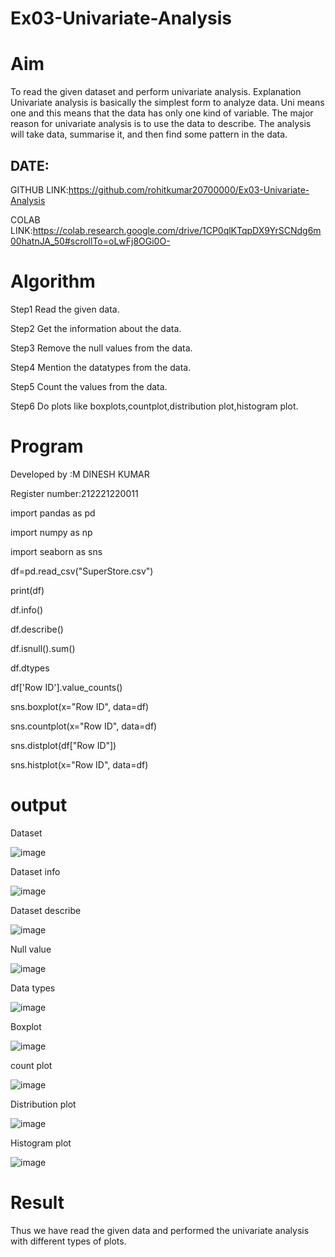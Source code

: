 # Ex03-Univariate-Analysis
# Aim
To read the given dataset and perform univariate analysis.
Explanation
Univariate analysis is basically the simplest form to analyze data. Uni means one and this means
that the data has only one kind of variable. The major reason for univariate analysis is to use the
data to describe. The analysis will take data, summarise it, and then find some pattern in the data.
## DATE:

GITHUB LINK:https://github.com/rohitkumar20700000/Ex03-Univariate-Analysis

COLAB LINK:https://colab.research.google.com/drive/1CP0qlKTqpDX9YrSCNdg6m00hatnJA_50#scrollTo=oLwFj8OGi0O-
# Algorithm
Step1 Read the given data.

Step2 Get the information about the data.

Step3 Remove the null values from the data.

Step4 Mention the datatypes from the data.

Step5 Count the values from the data.

Step6 Do plots like boxplots,countplot,distribution plot,histogram plot.
# Program

Developed by :M DINESH KUMAR  

Register number:212221220011

import pandas as pd

import numpy as np

import seaborn as sns

df=pd.read_csv("SuperStore.csv")

print(df)

df.info()

df.describe()

df.isnull().sum()

df.dtypes

df['Row ID'].value_counts()

sns.boxplot(x="Row ID", data=df)

sns.countplot(x="Row ID", data=df)

sns.distplot(df["Row ID"])

sns.histplot(x="Row ID", data=df)
# output
Dataset

![image](https://user-images.githubusercontent.com/104413084/231061699-de53979e-4efc-4bea-98e7-d8a1e01c78f1.png)

Dataset info

![image](https://user-images.githubusercontent.com/104413084/231061915-54330ad7-88fa-48b4-a8d0-634a0dc797e7.png)

Dataset describe

![image](https://user-images.githubusercontent.com/104413084/231062074-6112f6a7-7e88-4d2b-b7ec-e611c0a7de51.png)

Null value

![image](https://user-images.githubusercontent.com/104413084/231062174-79aee600-8551-4256-89cb-221e236f5753.png)

Data types

![image](https://user-images.githubusercontent.com/104413084/231064739-ae77fafb-e550-41de-a4cb-276426c483d8.png)


Boxplot

![image](https://user-images.githubusercontent.com/104413084/231064964-d3df16d8-0ece-4996-9ade-613fbe1015a4.png)

count plot

![image](https://user-images.githubusercontent.com/104413084/231065077-58fe3715-13a4-4870-a0e4-ad42c5c07f62.png)

Distribution plot

![image](https://user-images.githubusercontent.com/104413084/231065275-86973cee-f94f-43ef-a67b-555d8869947f.png)

Histogram plot

![image](https://user-images.githubusercontent.com/104413084/231065430-37b8450e-8cd4-4f90-afc4-1aad155402b9.png)


# Result

Thus we have read the given data and performed the univariate analysis with different types of
plots.





